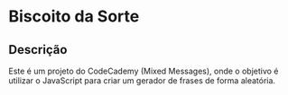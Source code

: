 # Biscoito da Sorte

## Descrição

Este é um projeto do CodeCademy (Mixed Messages), onde o objetivo é utilizar o JavaScript para criar um gerador de frases de forma aleatória.

